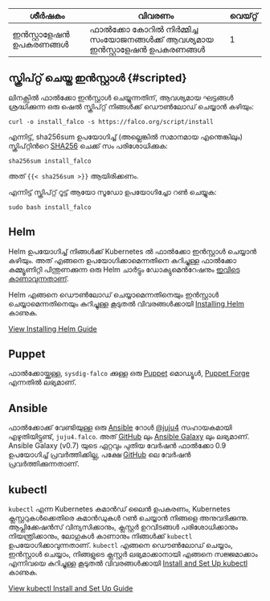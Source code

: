 | ശീർഷകം              | വിവരണം                                                       | വെയ്റ്റ് |
| ------------------- | ------------------------------------------------------------ | ----- |
| ഇൻസ്റ്റാളേഷൻ ഉപകരണങ്ങൾ | ഫാൽക്കോ കോറിൽ നിർമ്മിച്ച സംയോജനങ്ങൾക്ക് ആവശ്യമായ ഇൻസ്റ്റാളേഷൻ ഉപകരണങ്ങൾ | 1     |



## **സ്ക്രിപ്റ്റ് ചെയ്ത ഇൻസ്റ്റാൾ** **{#scripted}**

ലിനക്സിൽ ഫാൽക്കോ ഇൻസ്റ്റാൾ ചെയ്യുന്നതിന്, ആവശ്യമായ ഘട്ടങ്ങൾ ശ്രദ്ധിക്കുന്ന ഒരു ഷെൽ സ്ക്രിപ്റ്റ് നിങ്ങൾക്ക് ഡൌൺലോഡ് ചെയ്യാൻ കഴിയും:

```shell
curl -o install_falco -s https://falco.org/script/install
```

എന്നിട്ട്, sha256sum ഉപയോഗിച്ച് (അല്ലെങ്കിൽ സമാനമായ എന്തെങ്കിലും) സ്ക്രിപ്റ്റിൻറെ [SHA256](https://en.wikipedia.org/wiki/SHA-2) ചെക്ക് സം പരിശോധിക്കുക:

```shell
sha256sum install_falco
```

അത് `{{< sha256sum >}}` ആയിരിക്കണം.

എന്നിട്ട് സ്ക്രിപ്റ്റ് റൂട്ട് ആയോ സൂഡോ ഉപയോഗിച്ചോ റൺ ചെയ്യുക:

```shell
sudo bash install_falco
```

## Helm

Helm ഉപയോഗിച്ച് നിങ്ങൾക്ക് Kubernetes ൽ ഫാൽക്കോ ഇൻസ്റ്റാൾ ചെയ്യാൻ കഴിയും. അത് എങ്ങനെ ഉപയോഗിക്കാമെന്നതിനെ കുറിച്ചുള്ള ഫാൽക്കോ കമ്മ്യൂണിറ്റി പിന്തുണക്കുന്ന ഒരു Helm ചാർട്ടും ഡോക്യുമെൻറേഷനും [ഇവിടെ കാണാവുന്നതാണ്](https://github.com/falcosecurity/charts/tree/master/falco).

Helm എങ്ങനെ ഡൌൺലോഡ് ചെയ്യാമെന്നതിനെയും ഇൻസ്റ്റാൾ ചെയ്യാമെന്നതിനെയും കുറിച്ചുള്ള കൂടുതൽ വിവരങ്ങൾക്കായി [Installing Helm](https://helm.sh/docs/intro/install/) കാണുക.

<a class="btn btn-primary" href="https://helm.sh/docs/intro/install/" role="button" aria-label="View Installing Helm Guide">View Installing Helm Guide</a>


## Puppet

ഫാൽക്കോയ്ക്കുള്ള, `sysdig-falco` ക്കുള്ള ഒരു [Puppet](https://puppet.com/) മൊഡ്യൂൾ, [Puppet Forge](https://forge.puppet.com/sysdig/falco/readme) എന്നതിൽ ലഭ്യമാണ്.

## Ansible

ഫാൽക്കോക്ക് വേണ്ടിയുള്ള ഒരു [Ansible](https://ansible.com/) റോൾ [@juju4](https://github.com/juju4/) സഹായകമായി എഴുതിയിട്ടുണ്ട്, `juju4.falco`. അത് [GitHub](https://github.com/juju4/ansible-falco/) ലും [Ansible Galaxy](https://galaxy.ansible.com/juju4/falco/) ലും ലഭ്യമാണ്. Ansible Galaxy (v0.7) യുടെ ഏറ്റവും പുതിയ വേർഷൻ ഫാൽക്കോ 0.9 ഉപയോഗിച്ച് പ്രവർത്തിക്കില്ല, പക്ഷേ [GitHub](https://github.com/juju4/ansible-falco/) ലെ വേർഷൻ പ്രവർത്തിക്കുന്നതാണ്.

## kubectl

`kubectl` എന്ന Kubernetes കമാൻഡ് ലൈൻ ഉപകരണം, Kubernetes ക്ലസ്റ്ററുകൾക്കെതിരെ കമാൻഡുകൾ റൺ ചെയ്യാൻ നിങ്ങളെ അനുവദിക്കുന്നു. ആപ്ലിക്കേഷൻസ് വിന്യസിക്കാനും, ക്ലസ്റ്റർ ഉറവിടങ്ങൾ പരിശോധിക്കാനും നിയന്ത്രിക്കാനും, ലോഗുകൾ കാണാനും നിങ്ങൾക്ക് `kubectl` ഉപയോഗിക്കാവുന്നതാണ്.
`kubectl` എങ്ങനെ ഡൌൺലോഡ് ചെയ്യാം, ഇൻസ്റ്റാൾ ചെയ്യാം, നിങ്ങളുടെ ക്ലസ്റ്റർ ലഭ്യമാക്കാനായി എങ്ങനെ സജ്ജമാക്കാം എന്നിവയെ കുറിച്ചുള്ള കൂടുതൽ വിവരങ്ങൾക്കായി [Install and Set Up kubectl](https://kubernetes.io/docs/tasks/tools/install-kubectl/) കാണുക.

<a class="btn btn-primary" href="https://kubernetes.io/docs/tasks/tools/install-kubectl/" role="button" aria-label="View kubectl Install and Set Up Guide">View kubectl Install and Set Up Guide</a>
